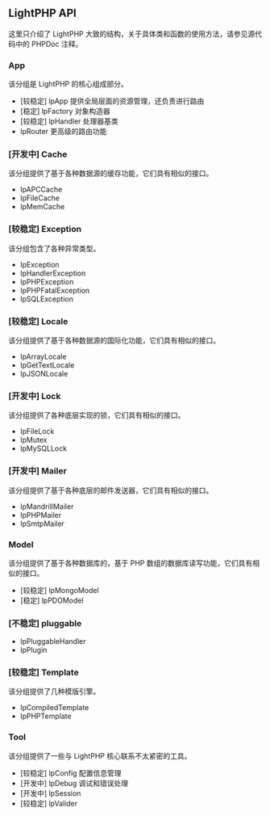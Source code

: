 ## LightPHP API
这里只介绍了 LightPHP 大致的结构，关于具体类和函数的使用方法，请参见源代码中的 PHPDoc 注释。

### App
该分组是 LightPHP 的核心组成部分。

* [较稳定] lpApp 提供全局层面的资源管理，还负责进行路由
* [稳定] lpFactory 对象构造器
* [较稳定] lpHandler 处理器基类
* lpRouter 更高级的路由功能

### [开发中] Cache
该分组提供了基于各种数据源的缓存功能，它们具有相似的接口。

* lpAPCCache
* lpFileCache
* lpMemCache

### [较稳定] Exception
该分组包含了各种异常类型。

* lpException
* lpHandlerException
* lpPHPException
* lpPHPFatalException
* lpSQLException

### [较稳定] Locale
该分组提供了基于各种数据源的国际化功能，它们具有相似的接口。

* lpArrayLocale
* lpGetTextLocale
* lpJSONLocale

### [开发中] Lock
该分组提供了各种底层实现的锁，它们具有相似的接口。

* lpFileLock
* lpMutex
* lpMySQLLock

### [开发中] Mailer
该分组提供了基于各种底层的邮件发送器，它们具有相似的接口。

* lpMandrillMailer
* lpPHPMailer
* lpSmtpMailer

### Model
该分组提供了基于各种数据库的，基于 PHP 数组的数据库读写功能，它们具有相似的接口。

* [较稳定] lpMongoModel
* [稳定] lpPDOModel

### [不稳定] pluggable

* lpPluggableHandler
* lpPlugin

### [较稳定] Template
该分组提供了几种模版引擎。

* lpCompiledTemplate
* lpPHPTemplate

### Tool
该分组提供了一些与 LightPHP 核心联系不太紧密的工具。

* [较稳定] lpConfig 配置信息管理
* [开发中] lpDebug 调试和错误处理
* [开发中] lpSession
* [较稳定] lpValider